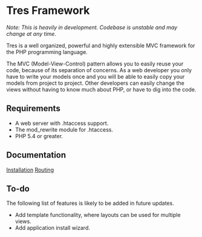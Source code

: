 # Tres Framework

*Note: This is heavily in development. Codebase is unstable and may change
at any time.*

Tres is a well organized, powerful and highly extensible MVC framework for the 
PHP programming language.

The MVC (Model-View-Control) pattern allows you to easily reuse your code, 
because of its separation of concerns. As a web developer you only have 
to write your models once and you will be able to easily copy your models from 
project to project. Other developers can easily change the views without 
having to know much about PHP, or have to dig into the code.


## Requirements
- A web server with .htaccess support.
- The mod_rewrite module for .htaccess.
- PHP 5.4 or greater.

## Documentation
[Installation](https://github.com/tres-framework/docs/blob/master/installation.md)
[Routing](https://github.com/tres-framework/docs/blob/master/routing.md)

## To-do
The following list of features is likely to be added in future updates.

- Add template functionality, where layouts can be used for multiple views.
- Add application install wizard.
